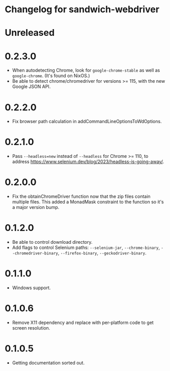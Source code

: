 # Changelog for sandwich-webdriver

# Unreleased

# 0.2.3.0

* When autodetecting Chrome, look for `google-chrome-stable` as well as `google-chrome`. (It's found on NixOS.)
* Be able to detect chrome/chromedriver for versions >= 115, with the new Google JSON API.

# 0.2.2.0

* Fix browser path calculation in addCommandLineOptionsToWdOptions.

# 0.2.1.0

* Pass `--headless=new` instead of `--headless` for Chrome >= 110, to address https://www.selenium.dev/blog/2023/headless-is-going-away/.

# 0.2.0.0

* Fix the obtainChromeDriver function now that the zip files contain multiple files. This added a MonadMask constraint to the function so it's a major version bump.

# 0.1.2.0

* Be able to control download directory.
* Add flags to control Selenium paths: `--selenium-jar`, `--chrome-binary`, `--chromedriver-binary`, `--firefox-binary`, `--geckodriver-binary`.

# 0.1.1.0

* Windows support.

# 0.1.0.6

* Remove X11 dependency and replace with per-platform code to get screen resolution.

# 0.1.0.5

* Getting documentation sorted out.
